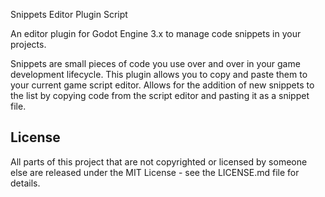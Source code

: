 Snippets Editor Plugin Script

An editor plugin for Godot Engine 3.x to manage code snippets in your projects.

Snippets are small pieces of code you use over and over in your game development lifecycle.
This plugin allows you to copy and paste them to your current game script editor. Allows for the addition of new snippets to the list by copying code from the script editor and pasting it as a snippet file.
## License

All parts of this project that are not copyrighted or licensed by someone else are released under the MIT License - see the LICENSE.md file for details.
